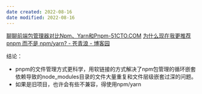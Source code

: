 ```yaml
---
date created: 2022-08-16
date modified: 2022-08-16
---
```

[聊聊前端包管理器对比Npm、Yarn和Pnpm-51CTO.COM](https://www.51cto.com/article/702067.html)
[为什么现在我更推荐 pnpm 而不是 npm/yarn? - 苍青浪 - 博客园](https://www.cnblogs.com/cangqinglang/p/14448329.html)

结论：  
- pnpm的文件管理方式更科学，用软链接的方式解决了npm包管理的循环嵌套依赖导致的node_modules目录的文件大量重复和文件层级嵌套过深的问题。
- 如果是旧项目，也许会有些不兼容，得使用npm/yarn